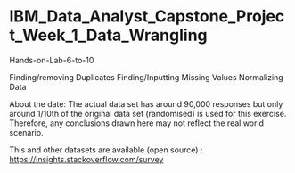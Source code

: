 # IBM_Data_Analyst_Capstone_Project_Week_1_Data_Wrangling

Hands-on-Lab-6-to-10 

Finding/removing Duplicates
Finding/Inputting Missing Values
Normalizing Data

About the date:
The actual data set has around 90,000 responses but only around 1/10th of the original data set (randomised) is used for this exercise. Therefore, any conclusions drawn here may not reflect the real world scenario.

This and other datasets are available (open source) : https://insights.stackoverflow.com/survey
